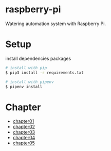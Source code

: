 # raspberry-pi
Watering automation system with Raspberry Pi.

# Setup
install dependencies packages
```zsh
# install with pip
$ pip3 install -r requirements.txt

# install with pipenv
$ pipenv install
```

# Chapter
- [chapter01](chapter01)
- [chapter02](chapter02)
- [chapter03](chapter03)
- [chapter04](chapter04)
- [chapter05](chapter05)
